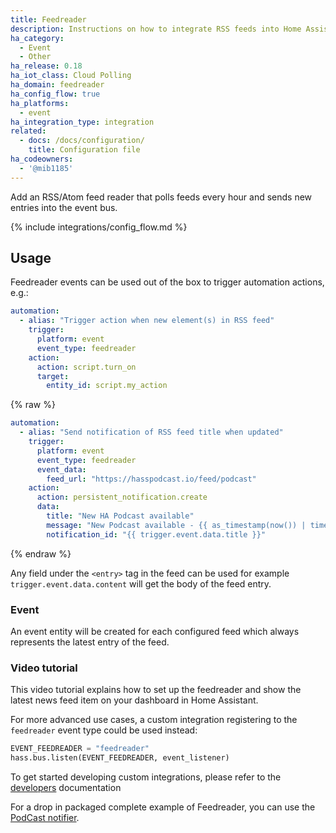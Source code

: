 ```yaml
---
title: Feedreader
description: Instructions on how to integrate RSS feeds into Home Assistant.
ha_category:
  - Event
  - Other
ha_release: 0.18
ha_iot_class: Cloud Polling
ha_domain: feedreader
ha_config_flow: true
ha_platforms:
  - event
ha_integration_type: integration
related:
  - docs: /docs/configuration/
    title: Configuration file
ha_codeowners:
  - '@mib1185'
---
```


Add an RSS/Atom feed reader that polls feeds every hour and sends new entries into the event bus.

{% include integrations/config_flow.md %}

## Usage

Feedreader events can be used out of the box to trigger automation actions, e.g.:

```yaml
automation:
  - alias: "Trigger action when new element(s) in RSS feed"
    trigger:
      platform: event
      event_type: feedreader
    action:
      action: script.turn_on
      target:
        entity_id: script.my_action
```

{% raw %}

```yaml
automation:
  - alias: "Send notification of RSS feed title when updated"
    trigger:
      platform: event
      event_type: feedreader
      event_data:
        feed_url: "https://hasspodcast.io/feed/podcast"
    action:
      action: persistent_notification.create
      data:
        title: "New HA Podcast available"
        message: "New Podcast available - {{ as_timestamp(now()) | timestamp_custom('%I:%M:%S %p %d%b%Y', true) }}"
        notification_id: "{{ trigger.event.data.title }}"
```

{% endraw %}

Any field under the `<entry>` tag in the feed can be used for example `trigger.event.data.content` will get the body of the feed entry.

### Event

An event entity will be created for each configured feed which always represents the latest entry of the feed.

### Video tutorial
This video tutorial explains how to set up the feedreader and show the latest news feed item on your dashboard in Home Assistant.

<lite-youtube videoid="Va4JOKbesi0" videotitle="How to view RSS feeds on your Dashboard in Home Assistant" posterquality="maxresdefault"></lite-youtube>

For more advanced use cases, a custom integration registering to the `feedreader` event type could be used instead:

```python
EVENT_FEEDREADER = "feedreader"
hass.bus.listen(EVENT_FEEDREADER, event_listener)
```

To get started developing custom integrations, please refer to the [developers](/developers) documentation

For a drop in packaged complete example of Feedreader, you can use the [PodCast notifier](https://github.com/CCOSTAN/Home-AssistantConfig/blob/master/config/packages/hasspodcast.yaml).
